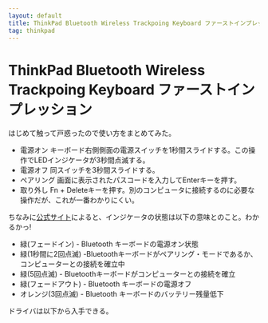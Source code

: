 ```yaml
---
layout: default
title: ThinkPad Bluetooth Wireless Trackpoing Keyboard ファーストインプレッション
tag: thinkpad
---
```


# ThinkPad Bluetooth Wireless Trackpoing Keyboard ファーストインプレッション

はじめて触って戸惑ったので使い方をまとめてみた。

- 電源オン キーボード右側側面の電源スイッチを1秒間スライドする。この操作でLEDインジケータが3秒間点滅する。
- 電源オフ 同スイッチを3秒間スライドする。
- ペアリング 画面に表示されたパスコードを入力してEnterキーを押す。
- 取り外し Fn + Deleteキーを押す。別のコンピュータに接続するのに必要な操作だが、これが一番わかりにくい。

ちなみに[公式サイト](http://shopap.lenovo.com/jp/itemdetails/0B47189/460/60AC6A0372B14F5BA7B12F1FF88E33C7)によると、インジケータの状態は以下の意味とのこと。わかるかっ!

- 緑(フェードイン) - Bluetooth キーボードの電源オン状態
- 緑(1秒間に2回点滅) -Bluetoothキーボードがペアリング・モードであるか、コンピューターとの接続を確立中
- 緑(5回点滅) - Bluetoothキーボードがコンピューターとの接続を確立
- 緑(フェードアウト) - Bluetooth キーボードの電源オフ
- オレンジ(3回点滅) - Bluetooth キーボードのバッテリー残量低下

ドライバは以下から入手できる。

[](http://support.lenovo.com/tpkeyboard)

